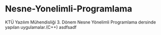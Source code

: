 # Nesne-Yonelimli-Programlama
KTÜ Yazılım Mühendisliği 3. Dönem Nesne Yönelimli Programlama dersinde yapılan uygulamalar.(C++)
asdfsadf
